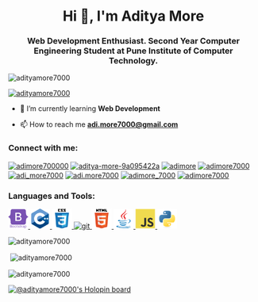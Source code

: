 <h1 align="center">Hi 👋, I'm Aditya More</h1>
<h3 align="center">Web Development Enthusiast. Second Year Computer Engineering Student at Pune Institute of Computer Technology.</h3>

<p align="left"> <img src="https://komarev.com/ghpvc/?username=adityamore7000&label=Profile%20views&color=0e75b6&style=flat" alt="adityamore7000" /> </p>

<p align="left"> <a href="https://github.com/ryo-ma/github-profile-trophy"><img src="https://github-profile-trophy.vercel.app/?username=adityamore7000" alt="adityamore7000" /></a> </p>

- 🌱 I’m currently learning **Web Development**

- 📫 How to reach me **adi.more7000@gmail.com**

<h3 align="left">Connect with me:</h3>
<p align="left">
<a href="https://codepen.io/adimore700000" target="blank"><img align="center" src="https://raw.githubusercontent.com/rahuldkjain/github-profile-readme-generator/master/src/images/icons/Social/codepen.svg" alt="adimore700000" height="30" width="40" /></a>
<a href="https://linkedin.com/in/aditya-more-9a095422a" target="blank"><img align="center" src="https://raw.githubusercontent.com/rahuldkjain/github-profile-readme-generator/master/src/images/icons/Social/linked-in-alt.svg" alt="aditya-more-9a095422a" height="30" width="40" /></a>
<a href="https://stackoverflow.com/users/18834308/adimore" target="blank"><img align="center" src="https://raw.githubusercontent.com/rahuldkjain/github-profile-readme-generator/master/src/images/icons/Social/stack-overflow.svg" alt="adimore" height="30" width="40" /></a>
<a href="https://www.codechef.com/users/adimore7000" target="blank"><img align="center" src="https://cdn.jsdelivr.net/npm/simple-icons@3.1.0/icons/codechef.svg" alt="adimore7000" height="30" width="40" /></a>
<a href="https://www.hackerrank.com/adi_more7000" target="blank"><img align="center" src="https://raw.githubusercontent.com/rahuldkjain/github-profile-readme-generator/master/src/images/icons/Social/hackerrank.svg" alt="adi_more7000" height="30" width="40" /></a>
<a href="https://codeforces.com/profile/adi.more7000" target="blank"><img align="center" src="https://raw.githubusercontent.com/rahuldkjain/github-profile-readme-generator/master/src/images/icons/Social/codeforces.svg" alt="adi.more7000" height="30" width="40" /></a>
<a href="https://www.leetcode.com/adimore_7000" target="blank"><img align="center" src="https://raw.githubusercontent.com/rahuldkjain/github-profile-readme-generator/master/src/images/icons/Social/leet-code.svg" alt="adimore_7000" height="30" width="40" /></a>
<a href="https://auth.geeksforgeeks.org/user/adimore7000" target="blank"><img align="center" src="https://raw.githubusercontent.com/rahuldkjain/github-profile-readme-generator/master/src/images/icons/Social/geeks-for-geeks.svg" alt="adimore7000" height="30" width="40" /></a>
</p>

<h3 align="left">Languages and Tools:</h3>
<p align="left"> <a href="https://getbootstrap.com" target="_blank" rel="noreferrer"> <img src="https://raw.githubusercontent.com/devicons/devicon/master/icons/bootstrap/bootstrap-plain-wordmark.svg" alt="bootstrap" width="40" height="40"/> </a> <a href="https://www.w3schools.com/cpp/" target="_blank" rel="noreferrer"> <img src="https://raw.githubusercontent.com/devicons/devicon/master/icons/cplusplus/cplusplus-original.svg" alt="cplusplus" width="40" height="40"/> </a> <a href="https://www.w3schools.com/css/" target="_blank" rel="noreferrer"> <img src="https://raw.githubusercontent.com/devicons/devicon/master/icons/css3/css3-original-wordmark.svg" alt="css3" width="40" height="40"/> </a> <a href="https://git-scm.com/" target="_blank" rel="noreferrer"> <img src="https://www.vectorlogo.zone/logos/git-scm/git-scm-icon.svg" alt="git" width="40" height="40"/> </a> <a href="https://www.w3.org/html/" target="_blank" rel="noreferrer"> <img src="https://raw.githubusercontent.com/devicons/devicon/master/icons/html5/html5-original-wordmark.svg" alt="html5" width="40" height="40"/> </a> <a href="https://www.java.com" target="_blank" rel="noreferrer"> <img src="https://raw.githubusercontent.com/devicons/devicon/master/icons/java/java-original.svg" alt="java" width="40" height="40"/> </a> <a href="https://developer.mozilla.org/en-US/docs/Web/JavaScript" target="_blank" rel="noreferrer"> <img src="https://raw.githubusercontent.com/devicons/devicon/master/icons/javascript/javascript-original.svg" alt="javascript" width="40" height="40"/> </a> <a href="https://www.python.org" target="_blank" rel="noreferrer"> <img src="https://raw.githubusercontent.com/devicons/devicon/master/icons/python/python-original.svg" alt="python" width="40" height="40"/> </a> </p>

<p><img align="left" src="https://github-readme-stats.vercel.app/api/top-langs?username=adityamore7000&show_icons=true&locale=en&layout=compact" alt="adityamore7000" /></p>
<br>

<p>&nbsp;<img align="center" src="https://github-readme-stats.vercel.app/api?username=adityamore7000&show_icons=true&theme=tokyonight&locale=en" alt="adityamore7000" /></p>

<p><img align="center" src="https://github-readme-streak-stats.herokuapp.com/?user=adityamore7000&" alt="adityamore7000" /></p>

[![@adityamore7000's Holopin board](https://holopin.me/adityamore7000)](https://holopin.io/@adityamore7000)
